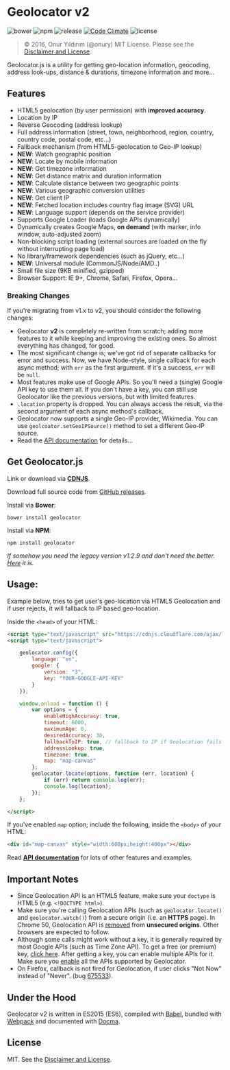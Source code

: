 # Geolocator v2

![bower](https://img.shields.io/bower/v/geolocator.svg)
![npm](https://img.shields.io/npm/v/geolocator.svg)
![release](https://img.shields.io/github/release/onury/geolocator.svg)
[![Code Climate](https://codeclimate.com/github/onury/geolocator/badges/gpa.svg)](https://codeclimate.com/github/onury/geolocator)
![license](http://img.shields.io/npm/l/perfy.svg)  

> © 2016, Onur Yıldırım (@onury)
> MIT License. Please see the [Disclaimer and License][license].

Geolocator.js is a utility for getting geo-location information, geocoding, address look-ups, distance & durations, timezone information and more...

## Features

 - HTML5 geolocation (by user permission) with **improved accuracy**.
 - Location by IP
 - Reverse Geocoding (address lookup)
 - Full address information (street, town, neighborhood, region, country, country code, postal code, etc...)
 - Fallback mechanism (from HTML5-geolocation to Geo-IP lookup)
 - **NEW**: Watch geographic position
 - **NEW**: Locate by mobile information
 - **NEW**: Get timezone information
 - **NEW**: Get distance matrix and duration information
 - **NEW**: Calculate distance between two geographic points
 - **NEW**: Various geographic conversion utilities
 - **NEW**: Get client IP
 - **NEW**: Fetched location includes country flag image (SVG) URL
 - **NEW**: Language support (depends on the service provider)
 - Supports Google Loader (loads Google APIs dynamically)
 - Dynamically creates Google Maps, **on demand** (with marker, info window, auto-adjusted zoom)
 - Non-blocking script loading (external sources are loaded on the fly without interrupting page load)
 - No library/framework dependencies (such as jQuery, etc...)
 - **NEW**: Universal module (CommonJS/Node/AMD..)
 - Small file size (9KB minified, gzipped)
 - Browser Support: IE 9+, Chrome, Safari, Firefox, Opera...

### Breaking Changes

If you're migrating from v1.x to v2, you should consider the following changes:

 - Geolocator **v2** is completely re-written from scratch; adding more features to it while keeping and improving the existing ones. So almost everything has changed, for good.
 - The most significant change is; we've got rid of separate callbacks for error and success. Now, we have Node-style, single callback for each async method; with `err` as the first argument. If it's a success, `err` will be `null`.
 - Most features make use of Google APIs. So you'll need a (single) Google API key to use them all. If you don't have a key, you can still use Geolocator like the previous versions, but with limited features.
 - `.location` property is dropped. You can always access the result, via the second argument of each async method's callback.
 - Geolocator now supports a single Geo-IP provider, Wikimedia. You can use `geolcoator.setGeoIPSource()` method to set a different Geo-IP source.
 - Read the [API documentation][api-docs] for details...

## Get Geolocator.js

Link or download via [**CDNJS**][cdnjs].  

Download full source code from [GitHub releases][releases].  

Install via **Bower**:
```
bower install geolocator
```

Install via **NPM**:
```
npm install geolocator
```

_If somehow you need the legacy version v1.2.9 and don't need the better. [Here][legacy-version] it is._

## Usage:

Example below, tries to get user's geo-location via HTML5 Geolocation and if user rejects, it will fallback to IP based geo-location.

Inside the `<head>` of your HTML:
```html
<script type="text/javascript" src="https://cdnjs.cloudflare.com/ajax/libs/geolocator/2.0.0/geolocator.min.js"></script>
<script type="text/javascript">

    geolocator.config({
        language: "en",
        google: {
            version: "3",
            key: "YOUR-GOOGLE-API-KEY"
        }
    });

    window.onload = function () {
        var options = {
            enableHighAccuracy: true,
            timeout: 6000,
            maximumAge: 0,
            desiredAccuracy: 30,
            fallbackToIP: true, // fallback to IP if Geolocation fails or rejected
            addressLookup: true,
            timezone: true,
            map: "map-canvas"
        };
        geolocator.locate(options, function (err, location) {
            if (err) return console.log(err);
            console.log(location);
        });
    };

</script>
```

If you've enabled `map` option; include the following, inside the `<body>` of your HTML:
```html
<div id="map-canvas" style="width:600px;height:400px"></div>
```
Read [**API documentation**][api-docs] for lots of other features and examples.

## Important Notes

- Since Geolocation API is an HTML5 feature, make sure your `doctype` is HTML5 (e.g. `<!DOCTYPE html>`).
- Make sure you're calling Geolocation APIs (such as `geolocator.locate()` and `geolocator.watch()`) from a secure origin (i.e. an **HTTPS** page). In Chrome 50, Geolocation API is [removed][chrome-unsecure] from **unsecured origins**. Other browsers are expected to follow.
- Although some calls might work without a key, it is generally required by most Google APIs (such as Time Zone API). To get a free (or premium) key, [click here][google-docs]. After getting a key, you can enable multiple APIs for it. Make sure you [enable][google-console] all the APIs supported by Geolocator.
- On Firefox, callback is not fired for Geolocation, if user clicks "Not Now" instead of "Never". (bug [675533][bug-675533]).

## Under the Hood

Geolocator v2 is written in ES2015 (ES6), compiled with [Babel][babel], bundled with [Webpack][webpack] and documented with [Docma][docma].

## License

MIT. See the [Disclaimer and License][license].


[api-docs]:https://onury.github.io/geolocator/?api=geolocator
[license]: https://github.com/onury/geolocator/blob/master/LICENSE
[uncompressed]: https://raw.github.com/onury/geolocator/master/src/geolocator.js
[compressed]: https://raw.github.com/onury/geolocator/master/src/geolocator.min.js
[cdnjs]:https://cdnjs.com/libraries/geolocator
[demo]: http://rawgit.com/onury/geolocator/master/example/index.html
[example-img]: https://raw.github.com/onury/geolocator/master/screenshots/geolocator-example.jpg
[npm-package]: https://www.npmjs.com/package/geolocator
[releases]:https://github.com/onury/geolocator/releases
[legacy-version]:https://github.com/onury/geolocator/releases/tag/v1.2.9
[babel]:https://github.com/babel/babel
[webpack]:https://github.com/webpack/webpack
[docma]:https://github.com/onury/docma
[google-docs]:https://developers.google.com/maps/documentation/javascript
[google-console]:https://console.developers.google.com
[chrome-unsecure]:https://developers.google.com/web/updates/2016/04/geolocation-on-secure-contexts-only?hl=en
[bug-884921]:https://bugzilla.mozilla.org/show_bug.cgi?id=884921
[bug-675533]:https://bugzilla.mozilla.org/show_bug.cgi?id=675533
